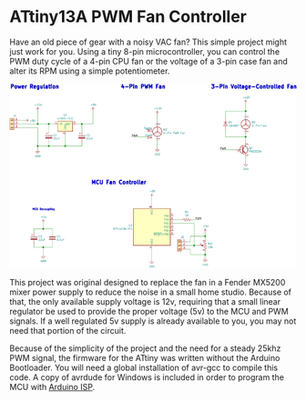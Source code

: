 # ATtiny13A PWM Fan Controller
Have an old piece of gear with a noisy VAC fan? This simple project might just work for you. Using a tiny 8-pin microcontroller, you can control the PWM duty cycle of a 4-pin CPU fan or the voltage of a 3-pin case fan and alter its RPM using a simple potentiometer.

![Fan Controller Schematic](img/schematic.png)

This project was original designed to replace the fan in a Fender MX5200 mixer power supply to reduce the noise in a small home studio. Because of that, the only available supply voltage is 12v, requiring that a small linear regulator be used to provide the proper voltage (5v) to the MCU and PWM signals. If a well regulated 5v supply is already available to you, you may not need that portion of the circuit.

Because of the simplicity of the project and the need for a steady 25khz PWM signal, the firmware for the ATtiny was written without the Arduino Bootloader. You will need a global installation of avr-gcc to compile this code. A copy of avrdude for Windows is included in order to program the MCU with [Arduino ISP](https://www.arduino.cc/en/tutorial/arduinoISP).
